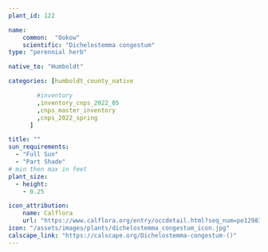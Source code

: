 ```yaml
---
plant_id: 122

name: 
    common:  "Ookow"   
    scientific: "Dichelostemma congestum"  
type: "perennial herb"

native_to: "Humboldt"

categories: [humboldt_county_native

        #inventory 
        ,inventory_cnps_2022_05
        ,cnps_master_inventory
        ,cnps_2022_spring
      ]

title: ""
sun_requirements:
  - "Full Sun"
  - "Part Shade"
# min then max in feet
plant_size:
  - height: 
    - 0.25

icon_attribution: 
    name: Calflora
    url: "https://www.calflora.org/entry/occdetail.html?seq_num=po129832" 
icon: "/assets/images/plants/dichelostemma_congestum_icon.jpg" 
calscape_link: "https://calscape.org/Dichelostemma-congestum-()"
---
```


